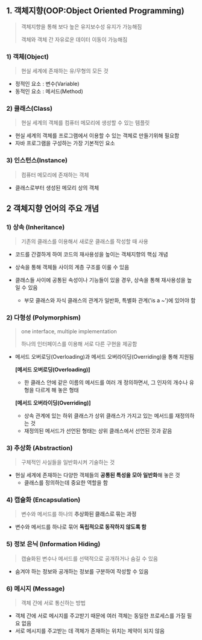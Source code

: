 ## 1. 객체지향(OOP:Object Oriented Programming)

> 객체지향을 통해 보다 높은 유지보수성 유지가 가능해짐
>
> 객체와 객체 간 자유로운 데이터 이동이 가능해짐



### 1) 객체(Object)

> 현실 세계에 존재하는 유/무형의 모든 것

- 정적인 요소 : 변수(Variable)
- 동적인 요소 : 메서드(Method)



### 2) 클래스(Class)

> 현실 세계의 객체를 컴퓨터 메모리에 생성할 수 있는 템플릿

- 현실 세계의 객체를 프로그램에서 이용할 수 있는 객체로 만들기위해 필요함
- 자바 프로그램을 구성하는 가장 기본적인 요소



### 3) 인스턴스(Instance)

> 컴퓨터 메모리에 존재하는 객체

- 클래스로부터 생성된 메모리 상의 객체



## 2 객체지향 언어의 주요 개념

### 1) 상속 (Inheritance)

> 기존의 클래스를 이용해서 새로운 클래스를 작성할 때 사용

- 코드를 간결하게 하여 코드의 재사용성을 높이는 객체지향의 핵심 개념

- 상속을 통해 객체들 사이의 계층 구조를 이룰 수 있음
- 클래스들 사이에 공통된 속성이나 기능들이 있을 경우, 상속을 통해 재사용성을 높일 수 있음
  - 부모 클래스와 자식 클래스의 관계가 일반화, 특별화 관계('is a ~')에 있어야 함



### 2) 다형성 (Polymorphism)

> one interface, multiple implementation
>
> 하나의 인터페이스를 이용해 서로 다른 구현을 제공함

- 메서드 오버로딩(Overloading)과 메서드 오버라이딩(Overriding)을 통해 지원됨

  **[메서드 오버로딩(Overloading)]**

  - 한 클래스 안에 같은 이름의 메서드를 여러 개 정의하면서, 그 인자의 개수나 유형을 다르게 해 놓은 형태

  **[메서드 오버라이딩(Overriding)]**

  - 상속 관계에 있는 하위 클래스가 상위 클래스가 가지고 있는 메서드를 재정의하는 것
  - 재정의된 메서드가 선언된 형태는 상위 클래스에서 선언된 것과 같음



### 3) 추상화 (Abstraction)

> 구체적인 사실들을 일반화시켜 기술하는 것

- 현실 세계에 존재하는 다양한 객체들의 **공통된 특성을 모아 일반화**해 놓은 것
  - 클래스를 정의하는데 중요한 역할을 함



### 4) 캡슐화 (Encapsulation)

> 변수와 메서드를 하나의 **추상화된 클래스로 묶는 과정**

- 변수와 메서드를 하나로 묶어 **독립적으로 동작하지 않도록 함**



### 5) 정보 은닉 (Information Hiding)

> 캡슐화된 변수나 메서드를 선택적으로 공개하거나 숨길 수 있음

- 숨겨야 하는 정보와 공개하는 정보를 구분하여 작성할 수 있음



### 6) 메시지 (Message)

> 객체 간에 서로 통신하는 방법

- 객체 간에 서로 메시지를 주고받기 때문에 여러 객체는 동일한 프로세스를 가질 필요 없음
- 서로 메시지를 주고받는 데 객체가 존재하는 위치는 제약이 되지 않음



